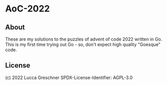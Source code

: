 # AoC-2022

## About

These are my solutions to the puzzles of advent of code 2022 written in Go.
This is my first time trying out Go - so, don't expect high quality "Goesque" code.

## License

(c) 2022 Lucca Greschner
SPDX-License-Identifier: AGPL-3.0
